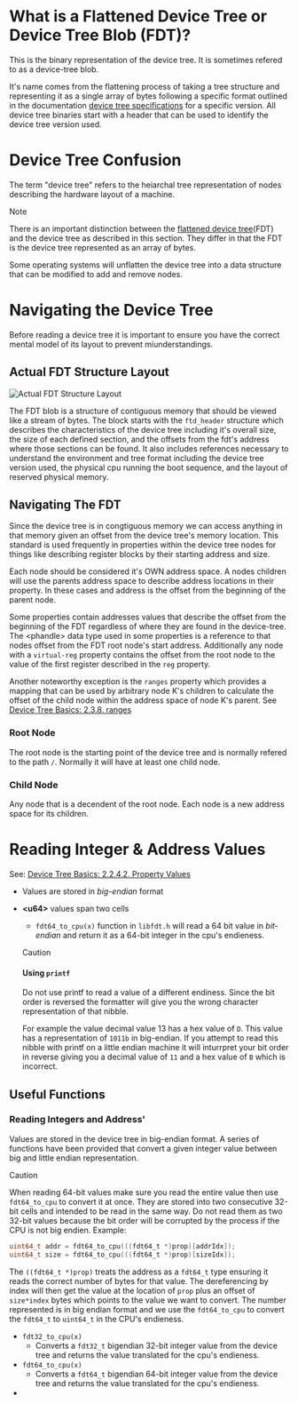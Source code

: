 

# What is a Flattened Device Tree or Device Tree Blob (FDT)?
This is the binary representation of the device tree. It is sometimes refered to as a device-tree blob.

It's name comes from the flattening process of taking a tree structure and representing it as a single array of bytes following a specific format outlined in the documentation [device tree specifications](https://devicetree-specification.readthedocs.io/en/stable/) for a specific version. All device tree binaries start with a header that can be used to identify the device tree version used. 

# Device Tree Confusion
The term "device tree" refers to the heiarchal tree representation of nodes describing the hardware layout of a machine. 

> [!NOTE]
> There is an important distinction between the [flattened device tree](#what-is-a-flattened-device-tree-or-device-tree-blob-fdt)(FDT) and the device tree as described in this section. They differ in that the FDT is the device tree represented as an array of bytes.

Some operating systems will unflatten the device tree into a data structure that can be modified to add and remove nodes. 

# Navigating the Device Tree

Before reading a device tree it is important to ensure you have the correct mental model of its layout to prevent miunderstandings. 
## Actual FDT Structure Layout
![Actual FDT Structure Layout](https://devicetree-specification.readthedocs.io/en/stable/_images/graphviz-b5aa4014171b1529d167469518b57197f06cdf75.png)

The FDT blob is a structure of contiguous memory that should be viewed like a stream of bytes. The block starts with the `ftd_header` structure which describes the characteristics of the device tree including it's overall size, the size of each defined section, and the offsets from the fdt's address where those sections can be found. It also includes references necessary to understand the environment and tree format including the device tree version used, the physical cpu running the boot sequence, and the layout of reserved physical memory.

## Navigating The FDT
Since the device tree is in congtiguous memory we can access anything in that memory given an offset from the device tree's memory location. This standard is used frequently in properties within the device tree nodes for things like describing register blocks by their starting address and size.

Each node should be considered it's OWN address space. A nodes children will use the parents address space to describe address locations in their property. In these cases and address is the offset from the beginning of the parent node.

Some properties contain addresses values that describe the offset from the beginning of the FDT regardless of where they are found in the device-tree. The \<phandle> data type used in some properties is a reference to that nodes offset from the FDT root node's start address. Additionally any node with a `virtual-reg` property contains the offset from the root node to the value of the first register described in the `reg` property.

Another noteworthy exception is the `ranges` property which provides a mapping that can be used by arbitrary node K's children to calculate the offset of the child node within the address space of node K's parent.
See [Device Tree Basics: 2.3.8. ranges](https://devicetree-specification.readthedocs.io/en/stable/devicetree-basics.html#properties)

### Root Node
The root node is the starting point of the device tree and is normally refered to the path `/`. Normally it will have at least one child node.

### Child Node
Any node that is a decendent of the root node. Each node is a new address space for its children.

# Reading Integer & Address Values

See: [Device Tree Basics: 2.2.4.2. Property Values](https://devicetree-specification.readthedocs.io/en/v0.2/devicetree-basics.html)

- Values are stored in *big-endian* format
- **\<u64>** values span two cells
    - `fdt64_to_cpu(x)` function in `libfdt.h` will read a 64 bit value in *bit-endian* and return it as a 64-bit integer in the cpu's endieness.
    
    > [!CAUTION]
    > #### Using `printf`
    > Do not use printf to read a value of a different endiness. Since the bit order is reversed the formatter will give you the wrong character representation of that nibble. 
    >
    > For example the value decimal value 13 has a hex value of `D`. This value has a representation of `1011b` in big-endian. If you attempt to read this nibble with printf on a little endian machine it will inturrpret your bit order in reverse giving you a decimal value of `11` and a hex value of `B` which is incorrect.

## Useful Functions

### Reading Integers and Address'

Values are stored in the device tree in big-endian format. A series of functions have been provided that convert a given integer value between big and little endian representation. 
> [!CAUTION]
> When reading 64-bit values make sure you read the entire value then use `fdt64_to_cpu` to convert it at once. They are stored into two consecutive 32-bit cells and intended to be read in the same way. Do not read them as two 32-bit values because the bit order will be corrupted by the process if the CPU is not big endien. 
> Example: 
>```c
> uint64_t addr = fdt64_to_cpu(((fdt64_t *)prop)[addrIdx]);
> uint64_t size = fdt64_to_cpu(((fdt64_t *)prop)[sizeIdx]);
> ```
> The `((fdt64_t *)prop)` treats the address as a `fdt64_t` type ensuring it reads the correct number of bytes for that value. The dereferencing by index will then get the value at the location of `prop` plus an offset of `size*index` bytes which points to the value we want to convert. The number represented is in big endian format and we use the `fdt64_to_cpu` to convert the `fdt64_t` to `uint64_t` in the CPU's endieness.
- `fdt32_to_cpu(x)`
    - Converts a `fdt32_t` bigendian 32-bit integer value from the device tree and returns the value translated for the cpu's endieness. 
- `fdt64_to_cpu(x)`
    - Converts a `fdt64_t` bigendian 64-bit integer value from the device tree and returns the value translated for the cpu's endieness. 
-

